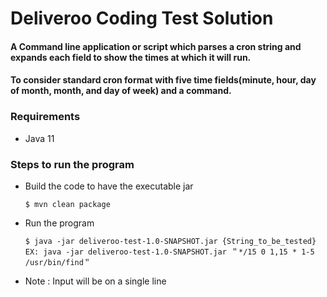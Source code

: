# Deliveroo Coding Test Solution

#### A Command line application or script which parses a cron string and expands each field to show the times at which it will run.

#### To consider standard cron format with five time fields(minute, hour, day of month, month, and day of week) and a command.

### Requirements
  - Java 11
  
### Steps to run the program

  - Build the code to have the executable jar
    ```
    $ mvn clean package
    ```
  - Run the program
    ```
    $ java -jar deliveroo-test-1.0-SNAPSHOT.jar {String_to_be_tested}
    EX: java -jar deliveroo-test-1.0-SNAPSHOT.jar ＂*/15 0 1,15 * 1-5 /usr/bin/find＂
    ```  
  - Note : Input will be on a single line
    
    

